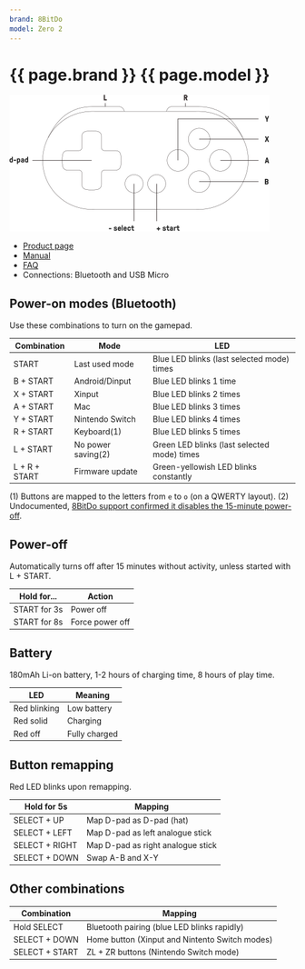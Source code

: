```yaml
---
brand: 8BitDo
model: Zero 2
---
```


# {{ page.brand }} {{ page.model }}

<img class="drawing" src="8BitDo_Zero_2.svg" alt="Drawing of the {{ page.brand }} {{ page.model }} gamepad, showing all buttons.">

* [Product page](https://www.8bitdo.com/zero2/)
* [Manual](https://download.8bitdo.com/Manual/Controller/Zero2/Zero2_Manual.pdf)
* [FAQ](https://support.8bitdo.com/faq/zero2.html)
* Connections: Bluetooth and USB Micro

## Power-on modes (Bluetooth)

Use these combinations to turn on the gamepad.

Combination   | Mode               | LED
------------- | ------------------ | ---
START         | Last used mode     | Blue LED blinks (last selected mode) times
B + START     | Android/Dinput     | Blue LED blinks 1 time
X + START     | Xinput             | Blue LED blinks 2 times
A + START     | Mac                | Blue LED blinks 3 times
Y + START     | Nintendo Switch    | Blue LED blinks 4 times
R + START     | Keyboard(1)        | Blue LED blinks 5 times
L + START     | No power saving(2) | Green LED blinks (last selected mode) times
L + R + START | Firmware update    | Green-yellowish LED blinks constantly

(1) Buttons are mapped to the letters from `e` to `o` (on a QWERTY layout).
(2) Undocumented, [8BitDo support confirmed it disables the 15-minute power-off](https://www.reddit.com/r/8bitdo/comments/f37ovb/8bitdo_zero_2_lstart_blinks_green_led_why/).

## Power-off

Automatically turns off after 15 minutes without activity, unless started with L + START.

Hold for...  | Action
------------ | ------
START for 3s | Power off
START for 8s | Force power off

## Battery

180mAh Li-on battery, 1-2 hours of charging time, 8 hours of play time.

LED          | Meaning
------------ | -------
Red blinking | Low battery
Red solid    | Charging
Red off      | Fully charged

## Button remapping

Red LED blinks upon remapping.

Hold for 5s    | Mapping
-------------- | -------
SELECT + UP    | Map D-pad as D-pad (hat)
SELECT + LEFT  | Map D-pad as left analogue stick
SELECT + RIGHT | Map D-pad as right analogue stick
SELECT + DOWN  | Swap A-B and X-Y

## Other combinations

Combination    | Mapping
-------------- | -------
Hold SELECT    | Bluetooth pairing (blue LED blinks rapidly)
SELECT + DOWN  | Home button (Xinput and Nintento Switch modes)
SELECT + START | ZL + ZR buttons (Nintendo Switch mode)
